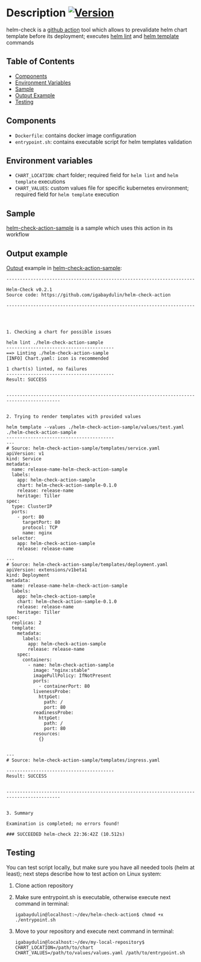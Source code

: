 # Description [![Version](https://img.shields.io/badge/version-0.2.1-color.svg)](https://github.com/igabaydulin/helm-check-action/releases/tag/0.2.1)

helm-check is a [github action](https://github.com/features/actions) tool which allows to prevalidate helm chart
template before its deployment; executes [helm lint](https://helm.sh/docs/helm/#helm-lint) and [helm template](https://helm.sh/docs/helm/#helm-template)
commands

## Table of Contents
* [Components](#components)
* [Environment Variables](#environment-variables)
* [Sample](#sample)
* [Output Example](#output-example)
* [Testing](#testing)

## Components
* `Dockerfile`: contains docker image configuration
* `entrypoint.sh`: contains executable script for helm templates validation

## Environment variables
* `CHART_LOCATION`: chart folder; required field for `helm lint` and `helm template` executions
* `CHART_VALUES`: custom values file for specific kubernetes environment; required field for `helm template` execution

## Sample
[helm-check-action-sample](https://github.com/igabaydulin/helm-check-action-sample) is a sample which uses this action
in its workflow

## Output example
[Output](https://github.com/igabaydulin/helm-check-action-sample/runs/75704141) example in [helm-check-action-sample](https://github.com/igabaydulin/helm-check-action-sample):
```
----------------------------------------------------------------------

Helm-Check v0.2.1
Source code: https://github.com/igabaydulin/helm-check-action

----------------------------------------------------------------------




1. Checking a chart for possible issues

helm lint ./helm-check-action-sample
----------------------------------------
==> Linting ./helm-check-action-sample
[INFO] Chart.yaml: icon is recommended

1 chart(s) linted, no failures
----------------------------------------
Result: SUCCESS


------------------------------------------------------------------------------------------


2. Trying to render templates with provided values

helm template --values ./helm-check-action-sample/values/test.yaml ./helm-check-action-sample
----------------------------------------
---
# Source: helm-check-action-sample/templates/service.yaml
apiVersion: v1
kind: Service
metadata:
  name: release-name-helm-check-action-sample
  labels:
    app: helm-check-action-sample
    chart: helm-check-action-sample-0.1.0
    release: release-name
    heritage: Tiller
spec:
  type: ClusterIP
  ports:
    - port: 80
      targetPort: 80
      protocol: TCP
      name: nginx
  selector:
    app: helm-check-action-sample
    release: release-name

---
# Source: helm-check-action-sample/templates/deployment.yaml
apiVersion: extensions/v1beta1
kind: Deployment
metadata:
  name: release-name-helm-check-action-sample
  labels:
    app: helm-check-action-sample
    chart: helm-check-action-sample-0.1.0
    release: release-name
    heritage: Tiller
spec:
  replicas: 2
  template:
    metadata:
      labels:
        app: helm-check-action-sample
        release: release-name
    spec:
      containers:
        - name: helm-check-action-sample
          image: "nginx:stable"
          imagePullPolicy: IfNotPresent
          ports:
            - containerPort: 80
          livenessProbe:
            httpGet:
              path: /
              port: 80
          readinessProbe:
            httpGet:
              path: /
              port: 80
          resources:
            {}
            

---
# Source: helm-check-action-sample/templates/ingress.yaml

----------------------------------------
Result: SUCCESS


------------------------------------------------------------------------------------------


3. Summary

Examination is completed; no errors found!

### SUCCEEDED helm-check 22:36:42Z (10.512s)
```

## Testing
You can test script locally, but make sure you have all needed tools (helm at least); next steps describe how 
to test action on Linux system:

1. Clone action repository
1. Make sure entrypoint.sh is executable, otherwise execute next command in terminal:

    ```
    igabaydulin@localhost:~/dev/helm-check-action$ chmod +x ./entrypoint.sh
    ```
1. Move to your repository and execute next command in terminal:

    ```
    igabaydulin@localhost:~/dev/my-local-repository$ CHART_LOCATION=/path/to/chart CHART_VALUES=/path/to/values/values.yaml /path/to/entrypoint.sh
    ```

